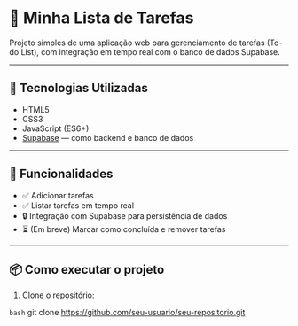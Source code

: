 # 📝 Minha Lista de Tarefas

Projeto simples de uma aplicação web para gerenciamento de tarefas (To-do List), com integração em tempo real com o banco de dados Supabase.

---

## 🚀 Tecnologias Utilizadas

- HTML5  
- CSS3  
- JavaScript (ES6+)  
- [Supabase](https://supabase.com) — como backend e banco de dados

---

## 🔧 Funcionalidades

- ✅ Adicionar tarefas  
- ✅ Listar tarefas em tempo real  
- 🔒 Integração com Supabase para persistência de dados  
- ⏳ (Em breve) Marcar como concluída e remover tarefas  

---

## 📦 Como executar o projeto

1. Clone o repositório:

```bash```
git clone https://github.com/seu-usuario/seu-repositorio.git
